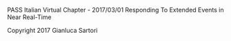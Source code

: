 PASS Italian Virtual Chapter - 2017/03/01
Responding To Extended Events in Near Real-Time

Copyright 2017 Gianluca Sartori
